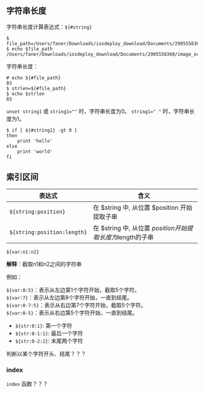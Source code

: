 
## 字符串长度

字符串长度计算表达式：`${#string}`

```
$ file_path=/Users/faner/Downloads/iosdeploy_download/Documents/2905558360/image_original_flash
$ echo $file_path
/Users/faner/Downloads/iosdeploy_download/Documents/2905558360/image_original_flash
```

字符串长度：

```
# echo ${#file_path}
83
$ strlen=${#file_path}
$ echo $strlen
83
```

`unset string1` 或 `string1=""` 时，字符串长度为0。
`string1=" "` 时，字符串长度为1。

```
$ if [ ${#string1} -gt 0 ]
then
    print 'hello'
else
    print 'world'
fi
```

## 索引区间

表达式 | 含义
-------|---
`${string:position}`          | 在 $string 中, 从位置 $position 开始提取子串
`${string:position:length}`   | 在 $string 中, 从位置 $position 开始提取长度为$length的子串

```
${var:n1:n2}
```

**解释**：截取n1和n2之间的字符串  

例如：

`${var:0:5}`：表示从左边第1个字符开始，截取5个字符。  
`${var:7}`：表示从左边第8个字符开始，一直到结尾。  
`${var:0-7:5}`：表示从右边第7个字符开始，截取5个字符。  
`${var:0-5}`：表示从右边第5个字符开始，一直到结尾。

- `${str:0:1}`: 第一个字符  
- `${str:0-1:1}`: 最后一个字符  
- `${str:0-2:2}`: 末尾两个字符  

判断以某个字符开头、结尾？？？

### index

`index` 函数？？？
